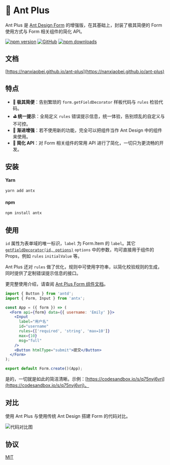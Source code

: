# 🚀 Ant Plus

Ant Plus 是 [Ant Design Form](https://ant.design/components/form-cn/) 的增强版，在其基础上，封装了极其简便的 Form 使用方式与 Form 相关组件的简化 API。

[![npm version](https://img.shields.io/npm/v/antx.svg?style=flat-square)](https://www.npmjs.com/package/antx)
[![GitHub](https://img.shields.io/github/license/nanxiaobei/ant-plus.svg?style=flat-square)](https://github.com/nanxiaobei/ant-plus/blob/master/LICENSE)
[![npm downloads](https://img.shields.io/npm/dt/antx.svg?style=flat-square)](http://www.npmtrends.com/antx)

## 文档

[https://nanxiaobei.github.io/ant-plus](https://nanxiaobei.github.io/ant-plus)

## 特点

- **🧬 极其简便**：告别繁琐的 `form.getFieldDecorator` 样板代码与 `rules` 检验代码。
- **⛳️ 统一提示**：全局定义 `rules` 错误提示信息，统一体验，告别烦乱的自定义与不可控。
- **💅 渐进增强**：若不使用新的功能，完全可以把组件当作 Ant Design 中的组件来使用。
- **🥽 简化 API**：对 Form 相关组件的常用 API 进行了简化，一切只为更流畅的开发。

## 安装

#### Yarn

```bash
yarn add antx
```

#### npm

```bash
npm install antx
```

## 使用

`id` 属性为表单域的唯一标识，`label` 为 Form.Item 的 `label`。其它 [`getFieldDecorator(id, options)`](<https://ant.design/components/form-cn/#getFieldDecorator(id,-options)-%E5%8F%82%E6%95%B0>) `options` 中的参数，均可直接用于组件的 Props，例如 `rules` `initialValue` 等。

Ant Plus 还对 `rules` 做了优化，规则中可使用字符串，以简化校验规则的生成，同时提供了定制错误提示信息的接口。

更完整使用介绍，请查阅 [Ant Plus Form 组件文档](https://nanxiaobei.github.io/ant-plus/#/form)。

```jsx harmony
import { Button } from 'antd';
import { Form, Input } from 'antx';

const App = ({ form }) => (
  <Form api={form} data={{ username: 'Emily' }}>
    <Input
      label="用户名"
      id="username"
      rules={['required', 'string', 'max=10']}
      max={10}
      msg="full"
    />
    <Button htmlType="submit">提交</Button>
  </Form>
);

export default Form.create()(App);
```

是的，一切就是如此的简洁清晰。示例：[https://codesandbox.io/s/q75nvj6vrj](https://codesandbox.io/s/q75nvj6vrj)。

## 对比

使用 Ant Plus 与使用传统 Ant Design 搭建 Form 的代码对比。

![代码对比图](https://raw.githubusercontent.com/nanxiaobei/ant-plus/master/contrast/demo.png)

## 协议

[MIT](https://github.com/nanxiaobei/ant-plus/blob/master/LICENSE)
